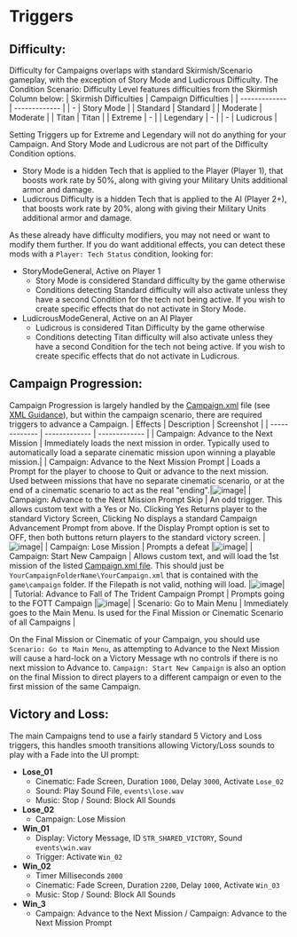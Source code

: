# Triggers

## Difficulty:
Difficulty for Campaigns overlaps with standard Skirmish/Scenario gameplay, with the exception of Story Mode and Ludicrous Difficulty.
The Condition Scenario: Difficulty Level features difficulties from the Skirmish Column below:
| Skirmish Difficulties  | Campaign Difficulties |
| ------------- | ------------- |
| -  | Story Mode  |
| Standard  |  Standard  |
| Moderate  |  Moderate  |
| Titan  |  Titan  |
| Extreme  |  -    |
| Legendary  |  -   |
| -  |  Ludicrous  |

Setting Triggers up for Extreme and Legendary will not do anything for your Campaign.  And Story Mode and Ludicrous are not part of the Difficulty Condition options.
- Story Mode is a hidden Tech that is applied to the Player (Player 1), that boosts work rate by 50%, along with giving your Military Units additional armor and damage.
- Ludicrous Difficulty is a hidden Tech that is applied to the AI (Player 2+), that boosts work rate by 20%, along with giving their Military Units additional armor and damage.

As these already have difficulty modifiers, you may not need or want to modify them further.
If you do want additional effects, you can detect these mods with a `Player: Tech Status` condition, looking for:
- StoryModeGeneral, Active on Player 1
     - Story Mode is considered Standard difficulty by the game otherwise
     - Conditions detecting Standard difficulty will also activate unless they have a second Condition for the tech not being active.  If you wish to create specific effects that do not activate in Story Mode.
- LudicrousModeGeneral, Active on an AI Player
     - Ludicrous is considered Titan Difficulty by the game otherwise
     - Conditions detecting Titan difficulty will also activate unless they have a second Condition for the tech not being active.  If you wish to create specific effects that do not activate in Ludicrous.

## Campaign Progression:
Campaign Progression is largely handled by the [Campaign.xml](https://github.com/Skrylas/AoMR-TutorialCampaign/blob/main/TutorialCampaign/game/campaign/LearnToPlay/ltpc.xml) file (see [XML Guidance](https://github.com/Skrylas/AoMR-TutorialCampaign/blob/main/Docs/XML%20Guidance.md)), but within the campaign scenario, there are required triggers to advance a Campaign.
| Effects  | Description | Screenshot |
| ------------- | ------------- | ------------- |
| Campaign: Advance to the Next Mission  | Immediately loads the next mission in order.  Typically used to automatically load a separate cinematic mission upon winning a playable mission.|
| Campaign: Advance to the Next Mission Prompt |  Loads a Prompt for the player to choose to Quit or advance to the next mission.  Used between missions that have no separate cinematic scenario, or at the end of a cinematic scenario to act as the real "ending".|![image](https://github.com/user-attachments/assets/3e206ffc-f4e1-43db-b13c-402fa66c3af0)|
| Campaign: Advance to the Next Mission Prompt Skip |  An odd trigger.  This allows custom text with a Yes or No.  Clicking Yes Returns player to the standard Victory Screen, Clicking No displays a standard Campaign Advancement Prompt from above.  If the Display Prompt option is set to OFF, then both buttons return players to the standard victory screen. |![image](https://github.com/user-attachments/assets/6873e728-cea0-44d5-bd36-f51c6de0b947)|
| Campaign: Lose Mission |  Prompts a defeat |![image](https://github.com/user-attachments/assets/988bbf2a-ef75-4d77-8d59-fe70fb3313f2)|
| Campaign: Start New Campaign |  Allows custom text, and will load the 1st mission of the listed [Campaign.xml file](https://github.com/Skrylas/AoMR-TutorialCampaign/blob/main/Docs/XML%20Guidance.md).  This should just be `YourCampaignFolderName\YourCampaign.xml` that is contained with the `game\campaign` folder. If the Filepath is not valid, nothing will load.   |![image](https://github.com/user-attachments/assets/ff8646f5-9ad0-4cf0-8831-8e5c0fbbae80)|
| Tutorial: Advance to Fall of The Trident Campaign Prompt |  Prompts going to the FOTT Campaign   |![image](https://github.com/user-attachments/assets/af00b0fc-2559-4023-87f7-2b71fd6e1b26)|
| Scenario: Go to Main Menu |  Immediately goes to the Main Menu.  Is used for the Final Mission or Cinematic Scenario of all Campaigns  |

On the Final Mission or Cinematic of your Campaign, you should use `Scenario: Go to Main Menu`, as attempting to Advance to the Next Mission will cause a hard-lock on a Victory Message wth no controls if there is no next mission to Advance to.  `Campaign: Start New Campaign` is also an option on the final Mission to direct players to a different campaign or even to the first mission of the same Campaign.

## Victory and Loss:
The main Campaigns tend to use a fairly standard 5 Victory and Loss triggers, this handles smooth transitions allowing Victory/Loss sounds to play with a Fade into the UI prompt:

- **Lose_01**
     - Cinematic: Fade Screen, Duration `1000`, Delay `3000`, Activate `Lose_02`
     - Sound: Play Sound File, `events\lose.wav`
     - Music: Stop / Sound: Block All Sounds
- **Lose_02**
     - Campaign: Lose Mission
- **Win_01**
     - Display: Victory Message, ID `STR_SHARED_VICTORY`, Sound `events\win.wav`
     - Trigger: Activate `Win_02`
- **Win_02**
     - Timer Milliseconds `2000`
     - Cinematic: Fade Screen, Duration `2200`, Delay `1000`, Activate `Win_03`
     - Music: Stop / Sound: Block All Sounds
- **Win_3**
     - Campaign: Advance to the Next Mission / Campaign: Advance to the Next Mission Prompt
